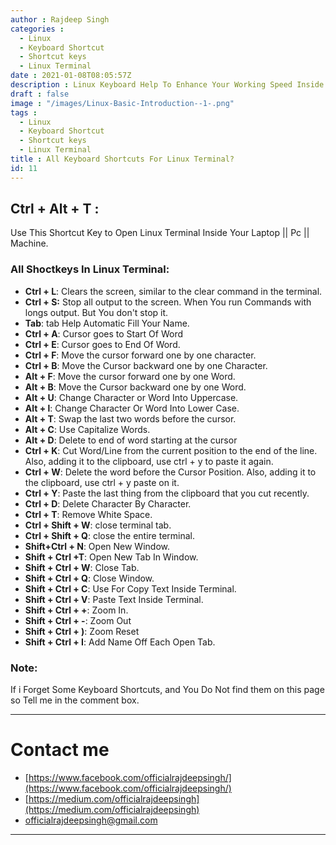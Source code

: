 ```yaml
---
author : Rajdeep Singh
categories : 
  - Linux
  - Keyboard Shortcut
  - Shortcut keys
  - Linux Terminal
date : 2021-01-08T08:05:57Z
description : Linux Keyboard Help To Enhance Your Working Speed Inside Command Tool
draft : false
image : "/images/Linux-Basic-Introduction--1-.png"
tags : 
  - Linux
  - Keyboard Shortcut
  - Shortcut keys
  - Linux Terminal
title : All Keyboard Shortcuts For Linux Terminal?
id: 11
---
```




## Ctrl + Alt + T :

Use This Shortcut Key to Open Linux Terminal Inside  Your Laptop || Pc || Machine.

### All Shoctkeys In Linux Terminal:

* **Ctrl + L**: Clears the screen, similar to the clear command in the terminal.
* **Ctrl + S:** Stop all output to the screen. When You run Commands with longs output. But  You don't stop it.
* **Tab**: tab Help Automatic Fill Your Name.
* **Ctrl + A**: Cursor goes to Start Of Word
* **Ctrl + E**: Cursor goes to End Of Word.
* **Ctrl + F**: Move the cursor forward one by one character.
* **Ctrl + B**: Move the Cursor backward one by one Character.
* **Alt + F**: Move the cursor forward one by one Word.
* **Alt + B**: Move the Cursor backward one by one Word.
* **Alt + U**: Change Character or Word Into Uppercase.
* **Alt + l**: Change  Character Or Word Into Lower Case.
* **Alt  + T**: Swap the last two words before the cursor.
* **Alt + C**: Use Capitalize  Words.
* **Alt + D**: Delete to end of word starting at the cursor
* **Ctrl + K**: Cut Word/Line from the current position to the end of the line. Also, adding it to the clipboard, use ctrl + y to paste it again.
* **Ctrl + W**: Delete the word before the Cursor Position. Also, adding it to the clipboard, use ctrl + y paste on it.
* **Ctrl + Y**: Paste the last thing from the clipboard that you cut recently.
* **Ctrl + D**: Delete Character By Character.
* **Ctrl + T**: Remove White Space.
* **Ctrl + Shift + W**: close terminal tab.
* **Ctrl + Shift + Q**: close the entire terminal.
* **Shift+Ctrl + N**: Open New Window.
* **Shift + Ctrl +T**: Open New Tab In Window.
* **Shift + Ctrl + W**: Close Tab.
* **Shift + Ctrl + Q**: Close Window.
* **Shift + Ctrl + C**: Use For Copy Text Inside Terminal.
* **Shift + Ctrl +  V**: Paste Text Inside Terminal.
* **Shift + Ctrl + +**: Zoom In.
* **Shift + Ctrl + -**: Zoom Out
* **Shift + Ctrl + )**: Zoom Reset
* **Shift + Ctrl + I**: Add Name Off Each Open Tab.

### Note:

If i  Forget Some Keyboard Shortcuts, and You Do Not find them on this page so Tell me in the comment box.

---

# Contact me

* [https://www.facebook.com/officialrajdeepsingh/](https://www.facebook.com/officialrajdeepsingh/)
* [https://medium.com/officialrajdeepsingh](https://medium.com/officialrajdeepsingh)
* [officialrajdeepsingh@gmail.com](mailto:officialrajdeepsingh@gmail.com)



---



